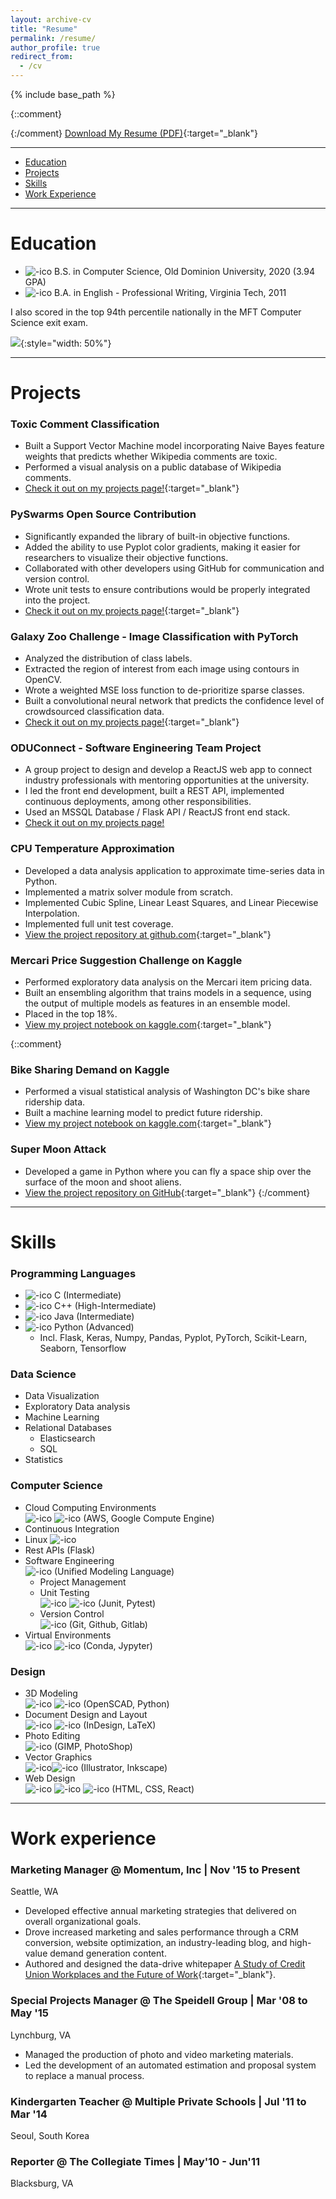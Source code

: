 ```yaml
---
layout: archive-cv
title: "Resume"
permalink: /resume/
author_profile: true
redirect_from:
  - /cv
---
```


{% include base_path %}

{::comment}

{:/comment}
[Download My Resume (PDF)](/images/resume/Jay_Speidell.pdf){:target="_blank"}
<hr>

* [Education](#education)<br />
* [Projects](#projects)<br />
* [Skills](#skills)<br />
* [Work Experience](#work-experience)<br />

<hr>

# Education

* ![-ico](\images\ico\odu.svg) B.S. in Computer Science, Old Dominion University, 2020 (3.94 GPA)
*  ![-ico](\images\ico\Virginia_Tech_Hokies_logo.svg) B.A. in English - Professional Writing, Virginia Tech, 2011

I also scored in the top 94th percentile nationally in the MFT Computer Science exit exam.

![](/images/other/exit_exam.png){:style="width: 50%"}
<hr>

# Projects

### Toxic Comment Classification
* Built a Support Vector Machine model incorporating Naive Bayes feature weights that predicts whether Wikipedia comments are toxic.
* Performed a visual analysis on a public database of Wikipedia comments.  
* [Check it out on my projects page!](/portfolio/project05-toxic-comments/){:target="_blank"}

### PySwarms Open Source Contribution
* Significantly expanded the library of built-in objective functions.
* Added the ability to use Pyplot color gradients, making it easier for researchers to visualize their objective functions.
* Collaborated with other developers using GitHub for communication and version control.
* Wrote unit tests to ensure contributions would be properly integrated into the project.
* [Check it out on my projects page!](/portfolio/project00-pyswarms/){:target="_blank"}

### Galaxy Zoo Challenge - Image Classification with PyTorch
* Analyzed the distribution of class labels.
* Extracted the region of interest from each image using contours in OpenCV.
* Wrote a weighted MSE loss function to de-prioritize sparse classes.
* Built a convolutional neural network that predicts the confidence level of crowdsourced classification data.
* [Check it out on my projects page!](../portfolio/project07-galazy-zoo/){:target="_blank"}

### ODUConnect - Software Engineering Team Project
* A group project to design and develop a ReactJS web app to connect industry professionals with mentoring opportunities at the university.
* I led the front end development, built a REST API, implemented continuous deployments, among other responsibilities.
* Used an MSSQL Database / Flask API / ReactJS front end stack.
* [Check it out on my projects page!](../portfolio/project08-oduconnect)

### CPU Temperature Approximation
* Developed a data analysis application to approximate time-series data in Python.
* Implemented a matrix solver module from scratch.
* Implemented Cubic Spline, Linear Least Squares, and Linear Piecewise Interpolation.
* Implemented full unit test coverage.
* [View the project repository at github.com](https://github.com/jayspeidell/cpu-temp-approximation){:target="_blank"}

### Mercari Price Suggestion Challenge on Kaggle
* Performed exploratory data analysis on the Mercari item pricing data.
* Built an ensembling algorithm that trains models in a sequence, using the output of multiple models as features in an ensemble model.
* Placed in the top 18%.
* [View my project notebook on kaggle.com](https://www.kaggle.com/jayspeidell/predictions-as-features){:target="_blank"}

{::comment}
### Bike Sharing Demand on Kaggle
* Performed a visual statistical analysis of Washington DC's bike share ridership data.
* Built a machine learning model to predict future ridership.
* [View my project notebook on kaggle.com](https://www.kaggle.com/jayspeidell/visualizing-and-modeling-dc-bikeshare-ridership){:target="_blank"}

### Super Moon Attack
* Developed a game in Python where you can fly a space ship over the surface of the moon and shoot aliens.
* [View the project repository on GitHub](https://github.com/jayspeidell/super-moon-attack){:target="_blank"}
{:/comment}


<hr>

# Skills
### Programming Languages
* ![-ico](\images\ico\clang.svg) C (Intermediate)
* ![-ico](\images\ico\icons8-c++.svg) C++ (High-Intermediate)
* ![-ico](\images\ico\icons8-java.svg) Java (Intermediate)
* ![-ico](\images\ico\icons8-python.svg) Python (Advanced)
  * Incl. Flask, Keras, Numpy, Pandas, Pyplot, PyTorch, Scikit-Learn, Seaborn, Tensorflow

### Data Science
* Data Visualization
* Exploratory Data analysis
* Machine Learning
* Relational Databases
  * Elasticsearch
  * SQL
* Statistics

### Computer Science
* Cloud Computing Environments <br /> ![-ico](\images\ico\Amazon_Web_Services_Logo.svg) ![-ico](\images\ico\gce.svg)
(AWS, Google Compute Engine)
* Continuous Integration
* Linux ![-ico](\images\ico\Tux.svg)
* Rest APIs (Flask)
* Software Engineering <br /> ![-ico](\images\ico\UML_logo.svg) (Unified Modeling Language)
  * Project Management
  * Unit Testing <br /> ![-ico](\images\ico\junit.png) ![-ico](\images\ico\pytest.webp)  (Junit, Pytest)
  * Version Control <br /> ![-ico](\images\ico\Git-logo.svg)  (Git, Github, Gitlab)
* Virtual Environments <br /> ![-ico](\images\ico\conda.svg) ![-ico](\images\ico\jupyter.svg) (Conda, Jypyter)

### Design
* 3D Modeling  <br /> ![-ico](\images\ico\Openscad_SVG.svg) ![-ico](\images\ico\icons8-python.svg) (OpenSCAD, Python)
* Document Design and Layout <br /> ![-ico](\images\ico\icons8-adobe-indesign.svg) ![-ico](\images\ico\LaTeX_logo.svg) (InDesign, LaTeX)
* Photo Editing  <br /> ![-ico](\images\ico\icons8-adobe-photoshop.svg) (GIMP, PhotoShop)
* Vector Graphics  <br /> ![-ico](\images\ico\icons8-adobe-illustrator.svg)![-ico](\images\ico\Inkscape-HIG-mental.svg) (Illustrator, Inkscape)
*  Web Design <br /> ![-ico](\images\ico\html5.svg) ![-ico](\images\ico\CSS3_logo_and_wordmark.svg) ![-ico](\images\ico\react.svg)  (HTML, CSS, React)


<hr>

# Work experience
### Marketing Manager @ Momentum, Inc \| Nov '15 to Present
Seattle, WA
* Developed effective annual marketing strategies that delivered on overall organizational goals.
* Drove increased marketing and sales performance through a CRM conversion, website optimization, an industry-leading blog, and high-value demand generation content.
* Authored and designed the data-drive whitepaper [A Study of Credit Union Workplaces and the Future of Work](https://cdn2.hubspot.net/hubfs/6312112/A%20Study%20of%20Credit%20Union%20Workplaces%20-%20Momentum.pdf){:target="_blank"}.


### Special Projects Manager @ The Speidell Group \| Mar '08 to May '15
Lynchburg, VA
* Managed the production of photo and video marketing materials.
* Led the development of an automated estimation and proposal system to replace a manual process.

### Kindergarten Teacher @ Multiple Private Schools \| Jul '11 to Mar '14
Seoul, South Korea
### Reporter @ The Collegiate Times \| May'10 - Jun'11
Blacksburg, VA

